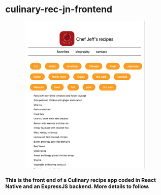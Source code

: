 # culinary-rec-jn-frontend

<p align = 'center'>
<img src = 'assets/Early_screenshot.png' alt = 'Early screenshot' width =375; height = auto ; style = "border-radius= 25%" > 
</p>

### This is the front end of a Culinary recipe app coded in React Native and an ExpressJS backend. More details to follow.
